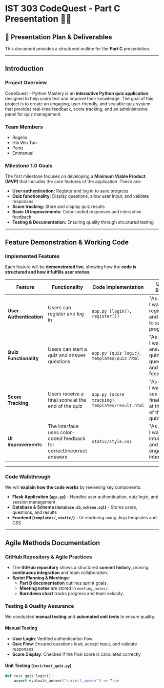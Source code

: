 # **IST 303 CodeQuest - Part C Presentation** 🚀🐍  

## 📌 **Presentation Plan & Deliverables**  

This document provides a structured outline for the **Part C** presentation.  

---

## **Introduction**  

### **Project Overview**
CodeQuest - Python Mastery is an **interactive Python quiz application** designed to help users test and improve their knowledge. The goal of this project is to create an engaging, user-friendly, and scalable quiz system that provides real-time feedback, score tracking, and an administrative panel for quiz management.

### **Team Members**
- Rogelio  
- Hla Win Tun  
- Paniz  
- Emmanuel  

### **Milestone 1.0 Goals**  
The first milestone focuses on developing a **Minimum Viable Product (MVP)** that includes the core features of the application. These are:  
- **User authentication:** Register and log in to save progress  
- **Quiz functionality:** Display questions, allow user input, and validate responses  
- **Score tracking:** Store and display quiz results  
- **Basic UI improvements:** Color-coded responses and interactive feedback  
- **Testing & Documentation:** Ensuring quality through structured testing  

---

## **Feature Demonstration & Working Code**  

### **Implemented Features**
Each feature will be **demonstrated live**, showing how the **code is structured and how it fulfills user stories**.

| **Feature** | **Functionality** | **Code Implementation** | **User Story** |
|------------|----------------|------------------|--------------|
| **User Authentication** | Users can register and log in | `app.py (login(), register())` | "As a user, I want to register and log in to save my progress." |
| **Quiz Functionality** | Users can start a quiz and answer questions | `app.py (quiz logic)`, `templates/quiz.html` | "As a user, I want to answer quiz questions and get feedback." |
| **Score Tracking** | Users receive a final score at the end of the quiz | `app.py (score tracking)`, `templates/result.html` | "As a user, I want to see my final score at the end of the quiz." |
| **UI Improvements** | The interface uses color-coded feedback for correct/incorrect answers | `static/style.css` | "As a user, I want an intuitive and engaging interface." |

---

### **Code Walkthrough**
We will **explain how the code works** by reviewing key components:
- **Flask Application (`app.py`)** - Handles user authentication, quiz logic, and session management  
- **Database & Schema (`database.db`, `schema.sql`)** - Stores users, questions, and results  
- **Frontend (`templates/`, `static/`)** - UI rendering using Jinja templates and CSS  

---

## **Agile Methods Documentation**  

### **GitHub Repository & Agile Practices**
- The **GitHub repository** shows a structured **commit history**, proving **continuous integration** and team collaboration.  
- **Sprint Planning & Meetings**:
  - **Part B documentation** outlines sprint goals.
  - **Meeting notes** are stored in `meeting_notes/`.
  - **Burndown chart** tracks progress and team velocity.  

### **Testing & Quality Assurance**
We conducted **manual testing** and **automated unit tests** to ensure quality.  

#### **Manual Testing**
- **User Login**: Verified authentication flow  
- **Quiz Flow**: Ensured questions load, accept input, and validate responses  
- **Score Display**: Checked if the final score is calculated correctly  

#### **Unit Testing (`test/test_quiz.py`)**
```python
def test_quiz_logic():
    assert evaluate_answer("correct_answer") == True
